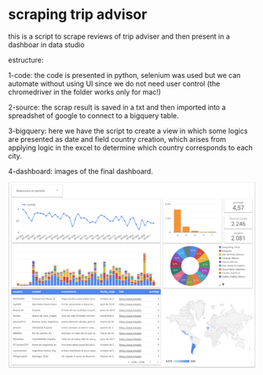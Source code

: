 # scraping trip advisor

this is a script to scrape reviews of trip adviser and then present in a dashboar in data studio

estructure:

1-code: the code is presented in python, selenium was used but we can automate without using UI since we do not need user control (the chromedriver in the folder works only for mac!)

2-source: the scrap result is saved in a txt and then imported into a spreadshet of google to connect to a bigquery table.

3-bigquery: here we have the script to create a view in which some logics are presented as date and field country creation, which arises from applying logic in the excel to determine which country corresponds to each city.

4-dashboard: images of the final dashboard.


![Screenshot](dashboard.png)

